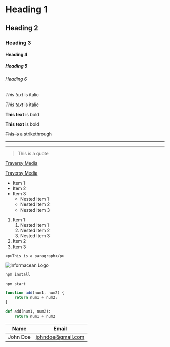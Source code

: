<!-- Headings -->
# Heading 1
## Heading 2
### Heading 3
#### Heading 4
##### Heading 5
###### Heading 6

<!-- Italics -->
*This text* is italic

_This text_ is italic

<!-- Strong/Bold -->
**This text** is bold

__This text__ is bold

<!-- Strikethrough -->
~~This is~~ a strikethrough

<!-- Horizontal Rule -->
___

***

<!-- Blockquote -->
> This is a quote

<!-- Links -->
[Traversy Media](https://www.traversymedia.com)

[Traversy Media](https://www.traversymedia.com "Traversy Media")

<!-- Unordered Lists -->
* Item 1
* Item 2
* Item 3
    * Nested Item 1
    * Nested Item 2
    * Nested Item 3

<!-- Ordered Lists -->
1. Item 1
    1. Nested Item 1
    1. Nested Item 2
    1. Nested Item 3
1. Item 2
1. Item 3

<!-- Inline Code Block -->
`<p>This is a paragraph</p>`

<!-- Images -->
![Informacean Logo](https://www.informacean.com/images/informacean-logo.png)

<!-- GitHub Code Block -->
```bash
npm install

npm start
```

```javascript
function add(num1, num2) {
    return num1 + num2;
}
```

```python
def add(num1, num2):
    return num1 + num2
```

<!-- Tables -->
| Name     | Email             |
| -------- | ----------------- |
| John Doe | johndoe@gmail.com |